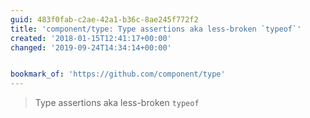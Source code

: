 ```yaml
---
guid: 483f0fab-c2ae-42a1-b36c-8ae245f772f2
title: 'component/type: Type assertions aka less-broken `typeof`'
created: '2018-01-15T12:41:17+00:00'
changed: '2019-09-24T14:34:14+00:00'


bookmark_of: 'https://github.com/component/type'
---
```



> Type assertions aka less-broken `typeof`
